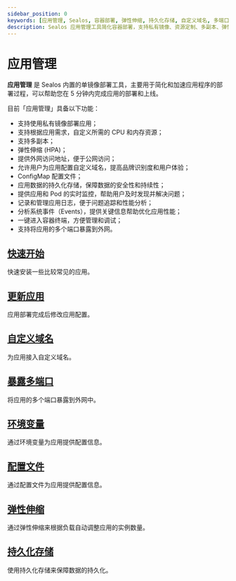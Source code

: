 ```yaml
---
sidebar_position: 0
keywords: [应用管理, Sealos, 容器部署, 弹性伸缩, 持久化存储, 自定义域名, 多端口暴露, 应用监控]
description: Sealos 应用管理工具简化容器部署，支持私有镜像、资源定制、多副本、弹性伸缩等功能。快速部署、监控和优化您的应用，提高效率和性能。
---
```


# 应用管理

**应用管理** 是 Sealos 内置的单镜像部署工具，主要用于简化和加速应用程序的部署过程，可以帮助您在 5 分钟内完成应用的部署和上线。

目前「应用管理」具备以下功能：

- 支持使用私有镜像部署应用；
- 支持根据应用需求，自定义所需的 CPU 和内存资源；
- 支持多副本；
- 弹性伸缩 (HPA)；
- 提供外网访问地址，便于公网访问；
- 允许用户为应用配置自定义域名，提高品牌识别度和用户体验；
- ConfigMap 配置文件；
- 应用数据的持久化存储，保障数据的安全性和持续性；
- 提供应用和 Pod 的实时监控，帮助用户及时发现并解决问题；
- 记录和管理应用日志，便于问题追踪和性能分析；
- 分析系统事件（Events），提供关键信息帮助优化应用性能；
- 一键进入容器终端，方便管理和调试；
- 支持将应用的多个端口暴露到外网。

## [快速开始](./use-app-launchpad.md)

快速安装一些比较常见的应用。

## [更新应用](./update-app.md)

应用部署完成后修改应用配置。

## [自定义域名](./add-domain.md)

为应用接入自定义域名。

## [暴露多端口](./expose-multi-ports.md)

将应用的多个端口暴露到外网中。

## [环境变量](./environment.md)

通过环境变量为应用提供配置信息。

## [配置文件](./configmap.md)

通过配置文件为应用提供配置信息。

## [弹性伸缩](./autoscale.md)

通过弹性伸缩来根据负载自动调整应用的实例数量。

## [持久化存储](./persistent-volume.md)

使用持久化存储来保障数据的持久化。
